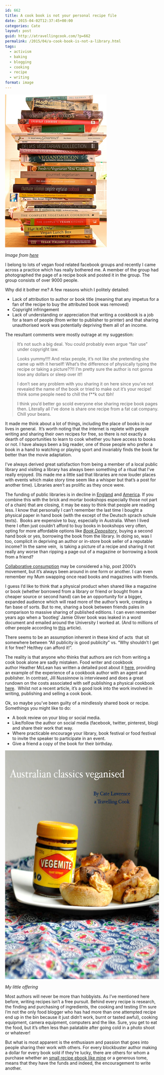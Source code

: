```yaml
---
id: 662
title: A cook book is not your personal recipe file
date: 2015-04-02T12:37:45+00:00
categories: Cate
layout: post
guid: http://atravellingcook.com/?p=662
permalink: /2015/04/a-cook-book-is-not-a-library.html
tags:
  - activism
  - baking
  - blogging
  - cooking
  - recipe
  - writing
format: image
---
```

[<img class=" size-full wp-image-665 aligncenter" src="/images/atc-migrate/2015/04/3033725490_5f9e111578.jpg" alt="3033725490_5f9e111578" width="333" height="500" />](/images/atc-migrate/2015/04/3033725490_5f9e111578.jpg)

_Image from [here](http://vegdo.com/images/pile-of-cookbooks/)_

I belong to lots of vegan food related facebook groups and recently I came across a practice which has really bothered me. A member of the group had photographed the page of a recipe book and posted it in the group. The group consists of over 9000 people.



Why did it bother me? A few reasons which I politely detailed:

  * Lack of attribution to author or book title (meaning that any impetus for a fan of the recipe to buy the attributed book was removed)
  * Copyright infringement
  * Lack of understanding or appreciation that writing a cookbook is a job for a team of people (from writer to publisher to printer) and that sharing unauthorised work was potentially depriving them all of an income.

The resultant comments were mostly outrage at my suggestion:

> It&#8217;s not such a big deal. You could probably even argue &#8220;fair use&#8221; under copyright law.
> 
> Looks yummy!!!! And relax people, it&#8217;s not like she pretending she came up with it herself! What&#8217;s the difference of physically typing the recipe or taking a picture??!! I&#8217;m pretty sure the author is not gonna lose any dollars or sleep over it!!
> 
> I don&#8217;t see any problem with you sharing it on here since you&#8217;ve not revealed the name of the book or tried to make out it&#8217;s your recipe! think some people need to chill the f**k out tbh!
> 
> I think you&#8217;d better go scold everyone else sharing recipe book pages then. Literally all I&#8217;ve done is share one recipe from a fat cat company. Chill your beans.

It made me think about a lot of things, including the place of books in our lives in general.  It&#8217;s worth noting that the internet is replete with people writing and sharing their own recipes for free, so there is not exactly a dearth of opportunities to learn to cook whether you have access to books or not. I have always been a big reader, one of those people who prefer a book in a hand to watching or playing sport and invariably finds the book far better than the movie adaptation.

I&#8217;ve always derived great satisfaction from being a member of a local public library and visiting a library has always been something of a ritual that I&#8217;ve really enjoyed. (Its made me a little sad that libraries are now louder places with events which make story time seem like a whisper but that&#8217;s a post for another time). Libraries aren&#8217;t as prolific as they once were.

The funding of public libraries is in decline in [England](http://lj.libraryjournal.com/blogs/annoyedlibrarian/2015/02/09/the-decline-and-fall-of-british-libraries/) and [America](http://www.ala.org/news/sites/ala.org.news/files/content/2014-State-of-Americas-Libraries-Report.pdf). If you combine this with the brick and mortar bookshops especially those not part of a chain) that are closing, it may be easy to think that people are reading less. I know that personally I can&#8217;t remember the last time I bought a physical paper in hand book (with the except of the Deutsch sprach schule texts).  Books are expensive to buy, especially in Australia. When I lived there I often just couldn&#8217;t afford to buy books in bookshops very often, opting for more affordable options like [_Book Depository_](http://www.bookdepository.com/), buying a second hand book or yes, borrowing the book from the library. In doing so, was I too, complicit in depriving an author or in-store book seller of a reputable income? In the same vein,  is taking a picture of a recipe and sharing it not really any worse than ripping a page out of a magazine or borrowing a book from a friend?

[Collaborative consumption](http://en.wikipedia.org/wiki/Sharing_economy) may be considered a hip, post 2000&#8217;s movement, but it&#8217;s always been around in one form or another. I can even remember my Mum swapping once read books and magazines with friends.

I guess I&#8217;d like to think that a physical product when shared like a magazine or book (whether borrowed from a library or friend or bought from a cheaper source or second hand) can be an opportunity for a bigger, expanded audience which will read more of the author&#8217;s work, creating a fan base of sorts. But to me, sharing a book between friends pales in comparison to massive sharing of published editions. I can even remember years ago when a &#8216;bootleg&#8217; Jamie Oliver book was leaked in a word document and emailed around the University I worked at. (And to millions of other people according to [this](http://www.telegraph.co.uk/news/uknews/1437850/Bootleg-Jamie-Oliver-emailed-free-to-millions-worldwide.html) article).

There seems to be an assumption inherent in these kind of acts  that sit somewhere between &#8220;All publicity is good publicity&#8221; vs. &#8220;Why shouldn&#8217;t I get it for free? He/they can afford it!&#8221;.

The reality is that anyone who thinks that authors are rich from writing a cook book alone are sadly mistaken. Food writer and cookbook author Heather McLean has written a detailed post about it [here](http://heather-maclean.com/how-much-do-cookbook-authors-make/), providing an example of the experience of a cookbook author with an agent and publisher. In contrast, Jill Nussinnow is interviewed and does a great rundown on the costs associated with self publishing a physical cookbook [here](http://happyherbivore.com/2012/07/self-publishing-cookbook-best-avenue-you/).  Whilst not a recent article, it&#8217;s a good look into the work involved in writing, publishing and selling a cook book.

Ok, so maybe you&#8217;ve been guilty of a mindlessly shared book or recipe. Somethings you might like to do:

  * A book review on your blog or social media.
  * Like/follow the author on social media (facebook, twitter, pinterest, blog) and share their work that way.
  * Where practicable encourage your library, book festival or food festival to invite the speaker to participate in an event.
  * Give a friend a copy of the book for their birthday.

[<img class="alignnone size-full wp-image-389" src="/images/atc-migrate/2015/02/vegan-australia-day-1.jpg" alt="vegan-australia-day-1" width="572" height="748" />](/images/atc-migrate/2015/02/vegan-australia-day-1.jpg)

_My little offering_

Most authors will never be more than hobbyists. As I&#8217;ve mentioned here before, writing recipes isn&#8217;t a free pursuit. Behind every recipe is research, the finding and purchasing of ingredients, the cooking and testing (I&#8217;m sure I&#8217;m not the only food blogger who has had more than one attempted recipe end up in the bin because it just didn&#8217;t work, burnt or tasted awful), cooking equipment, camera equipment, computers and the like. Sure, you get to eat the food, but it&#8217;s often less than palatable after going cold in a photo shoot or whatever!

But what is most apparent is the enthusiasm and passion that goes into people sharing their work with others. For every blockbuster author making a dollar for every book sold if they&#8217;re lucky, there are others for whom a purchase whether an [small recipe ebook like mine](https://sellfy.com/p/2sEt/ "Australian Classics Veganised") or a generous tome, means that they have the funds and indeed, the encouragement to write another.

&nbsp;